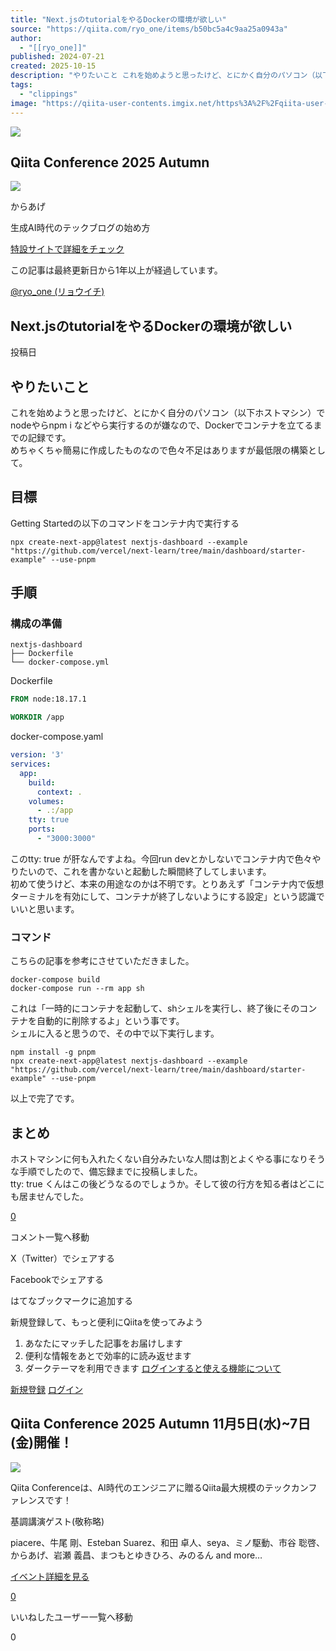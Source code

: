 ```yaml
---
title: "Next.jsのtutorialをやるDockerの環境が欲しい"
source: "https://qiita.com/ryo_one/items/b50bc5a4c9aa25a0943a"
author:
  - "[[ryo_one]]"
published: 2024-07-21
created: 2025-10-15
description: "やりたいこと これを始めようと思ったけど、とにかく自分のパソコン（以下ホストマシン）でnodeやらnpm i などやら実行するのが嫌なので、Dockerでコンテナを立てるまでの記録です。 めちゃくちゃ簡易に作成したものなので色々不足はありますが最低限の構築として。 ..."
tags:
  - "clippings"
image: "https://qiita-user-contents.imgix.net/https%3A%2F%2Fqiita-user-contents.imgix.net%2Fhttps%253A%252F%252Fcdn.qiita.com%252Fassets%252Fpublic%252Farticle-ogp-background-afbab5eb44e0b055cce1258705637a91.png%3Fixlib%3Drb-4.0.0%26w%3D1200%26blend64%3DaHR0cHM6Ly9xaWl0YS11c2VyLXByb2ZpbGUtaW1hZ2VzLmltZ2l4Lm5ldC9odHRwcyUzQSUyRiUyRnMzLWFwLW5vcnRoZWFzdC0xLmFtYXpvbmF3cy5jb20lMkZxaWl0YS1pbWFnZS1zdG9yZSUyRjAlMkY1MDU3NjglMkZkNTVkYjkwYjIyNjNhZWI5NjBjZDA2Yzg1MmQ2NDU4MjMwZjQ3MGY3JTJGeF9sYXJnZS5wbmclM0YxNTk4MDk4MDg4P2l4bGliPXJiLTQuMC4wJmFyPTElM0ExJmZpdD1jcm9wJm1hc2s9ZWxsaXBzZSZiZz1GRkZGRkYmZm09cG5nMzImcz1mOTBiOGFiYjZmODVmNDIyODJiMWRiOWM0YjUxZWVhOA%26blend-x%3D120%26blend-y%3D467%26blend-w%3D82%26blend-h%3D82%26blend-mode%3Dnormal%26s%3D8515521012e530e94b341d1c0f9a6296?ixlib=rb-4.0.0&w=1200&fm=jpg&mark64=aHR0cHM6Ly9xaWl0YS11c2VyLWNvbnRlbnRzLmltZ2l4Lm5ldC9-dGV4dD9peGxpYj1yYi00LjAuMCZ3PTk2MCZoPTMyNCZ0eHQ9TmV4dC5qcyVFMyU4MSVBRXR1dG9yaWFsJUUzJTgyJTkyJUUzJTgyJTg0JUUzJTgyJThCRG9ja2VyJUUzJTgxJUFFJUU3JTkyJUIwJUU1JUEyJTgzJUUzJTgxJThDJUU2JUFDJUIyJUUzJTgxJTk3JUUzJTgxJTg0JnR4dC1hbGlnbj1sZWZ0JTJDdG9wJnR4dC1jb2xvcj0lMjMxRTIxMjEmdHh0LWZvbnQ9SGlyYWdpbm8lMjBTYW5zJTIwVzYmdHh0LXNpemU9NTYmdHh0LXBhZD0wJnM9NzIzZTJkZWEwMTlmM2FlMGI0YzRmODY0MDhjZThmNTA&mark-x=120&mark-y=112&blend64=aHR0cHM6Ly9xaWl0YS11c2VyLWNvbnRlbnRzLmltZ2l4Lm5ldC9-dGV4dD9peGxpYj1yYi00LjAuMCZ3PTgzOCZoPTU4JnR4dD0lNDByeW9fb25lJnR4dC1jb2xvcj0lMjMxRTIxMjEmdHh0LWZvbnQ9SGlyYWdpbm8lMjBTYW5zJTIwVzYmdHh0LXNpemU9MzYmdHh0LXBhZD0wJnM9OWU4MzJiOGQ2ZTVhOGM4ZDdjN2E0N2RjMzkzN2JiZTg&blend-x=242&blend-y=480&blend-w=838&blend-h=46&blend-fit=crop&blend-crop=left%2Cbottom&blend-mode=normal&s=062a0ea8d7e401ab1cba12a1ef77d739"
---
```

![](https://relay-dsp.ad-m.asia/dmp/sync/bizmatrix?pid=c3ed207b574cf11376&d=x18o8hduaj&uid=)

## Qiita Conference 2025 Autumn

![](https://cdn.qiita.com/assets/public/client-resources/image-karaage0703-971edc712fc1bce7-971edc712fc1bce7.png)

からあげ

生成AI時代のテックブログの始め方

[特設サイトで詳細をチェック](https://qiita.com/official-campaigns/conference/2025-autumn)

この記事は最終更新日から1年以上が経過しています。

[@ryo\_one (リョウイチ)](https://qiita.com/ryo_one)

## Next.jsのtutorialをやるDockerの環境が欲しい

投稿日

## やりたいこと

これを始めようと思ったけど、とにかく自分のパソコン（以下ホストマシン）でnodeやらnpm i などやら実行するのが嫌なので、Dockerでコンテナを立てるまでの記録です。  
めちゃくちゃ簡易に作成したものなので色々不足はありますが最低限の構築として。

## 目標

Getting Startedの以下のコマンドをコンテナ内で実行する

```text
npx create-next-app@latest nextjs-dashboard --example "https://github.com/vercel/next-learn/tree/main/dashboard/starter-example" --use-pnpm
```

## 手順

### 構成の準備

```text
nextjs-dashboard
├── Dockerfile
└── docker-compose.yml
```

Dockerfile

```dockerfile
FROM node:18.17.1

WORKDIR /app
```

docker-compose.yaml

```yaml
version: '3'
services:
  app:
    build:
      context: .
    volumes:
      - .:/app
    tty: true
    ports:
      - "3000:3000"
```

このtty: true が肝なんですよね。今回run devとかしないでコンテナ内で色々やりたいので、これを書かないと起動した瞬間終了してしまいます。  
初めて使うけど、本来の用途なのかは不明です。とりあえず「コンテナ内で仮想ターミナルを有効にして、コンテナが終了しないようにする設定」という認識でいいと思います。

### コマンド

こちらの記事を参考にさせていただきました。

```text
docker-compose build
docker-compose run --rm app sh
```

これは「一時的にコンテナを起動して、shシェルを実行し、終了後にそのコンテナを自動的に削除するよ」という事です。  
シェルに入ると思うので、その中で以下実行します。

```text
npm install -g pnpm
npx create-next-app@latest nextjs-dashboard --example "https://github.com/vercel/next-learn/tree/main/dashboard/starter-example" --use-pnpm
```

以上で完了です。

## まとめ

ホストマシンに何も入れたくない自分みたいな人間は割とよくやる事になりそうな手順でしたので、備忘録までに投稿しました。  
tty: true くんはこの後どうなるのでしょうか。そして彼の行方を知る者はどこにも居ませんでした。

[0](https://qiita.com/ryo_one/items/#comments)

コメント一覧へ移動

X（Twitter）でシェアする

Facebookでシェアする

はてなブックマークに追加する

新規登録して、もっと便利にQiitaを使ってみよう

1. あなたにマッチした記事をお届けします
2. 便利な情報をあとで効率的に読み返せます
3. ダークテーマを利用できます
[ログインすると使える機能について](https://help.qiita.com/ja/articles/qiita-login-user)

[新規登録](https://qiita.com/signup?callback_action=login_or_signup&redirect_to=%2Fryo_one%2Fitems%2Fb50bc5a4c9aa25a0943a&realm=qiita) [ログイン](https://qiita.com/login?callback_action=login_or_signup&redirect_to=%2Fryo_one%2Fitems%2Fb50bc5a4c9aa25a0943a&realm=qiita)

## Qiita Conference 2025 Autumn 11月5日(水)~7日(金)開催！

![](https://cdn.qiita.com/assets/public/official_campaigns/qiita_conference_2025_autumn/image-conference_2025_autumn_ogp-7cf3021de31b9ab76a7b3bbaf2909bb5.png)

Qiita Conferenceは、AI時代のエンジニアに贈るQiita最大規模のテックカンファレンスです！

基調講演ゲスト(敬称略)

piacere、牛尾 剛、Esteban Suarez、和田 卓人、seya、ミノ駆動、市谷 聡啓、からあげ、岩瀬 義昌、まつもとゆきひろ、みのるん and more…

[イベント詳細を見る](https://qiita.com/official-campaigns/conference/2025-autumn)

[0](https://qiita.com/ryo_one/items/b50bc5a4c9aa25a0943a/likers)

いいねしたユーザー一覧へ移動

0